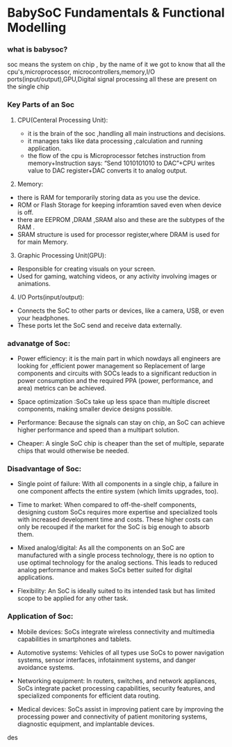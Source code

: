 

# BabySoC Fundamentals & Functional Modelling

### what is babysoc?

soc means the system on chip , by the name of it we got to know that all the cpu's,microprocessor,
microcontrollers,memory,I/O ports(input/output),GPU,Digital signal processing all these are present
on the single chip 

### Key Parts of an Soc 

1. CPU(Centeral Processing Unit):
   - it is the brain of the soc ,handling all main instructions and decisions.
   - it manages taks like data processing ,calculation and running application.
   - the flow of the cpu is Microprocessor fetches instruction from memory+Instruction says: “Send 1010101010 to DAC”+CPU writes value to DAC register+DAC converts it to analog output.


2. Memory:
  - there is RAM for temporarily storing data as you use the device.
  - ROM or Flash Storage for keeping inforamtion saved even when device is off.
  - there are EEPROM ,DRAM ,SRAM also and these are the subtypes of the RAM .
  - SRAM structure is used for processor register,where DRAM is used for for main Memory.

3. Graphic Processing Unit(GPU):
  - Responsible for creating visuals on your screen.
  - Used for gaming, watching videos, or any activity involving images or animations.

    
4. I/O Ports(input/output):
  -  Connects the SoC to other parts or devices, like a camera, USB, or even your headphones.
  -  These ports let the SoC send and receive data externally.



### advanatge of Soc:

-  Power efficiency: it is the main part in which nowdays all engineers are looking for ,efficient power management so Replacement of large components and circuits with SOCs leads to a significant reduction in power consumption and the required PPA (power, performance, and area) metrics can be achieved.

- Space optimization :SoCs take up less space than multiple discreet components, making smaller device designs possible.

- Performance: Because the signals can stay on chip, an SoC can achieve higher performance and speed than a multipart solution.

- Cheaper: A single SoC chip is cheaper than the set of multiple, separate chips that would otherwise be needed.


### Disadvantage of Soc:

- Single point of failure: With all components in a single chip, a failure in one component affects the entire system (which limits upgrades, too).

- Time to market: When compared to off-the-shelf components, designing custom SoCs requires more expertise and specialized tools with increased development time and costs. These higher costs can only be recouped if the market for the SoC is big enough to absorb them.

- Mixed analog/digital: As all the components on an SoC are manufactured with a single process technology, there is no option to use optimal technology for the analog sections. This leads to reduced analog performance and makes SoCs better suited for digital applications.

- Flexibility: An SoC is ideally suited to its intended task but has limited scope to be applied for any other task.


### Application of Soc:

- Mobile devices: SoCs integrate wireless connectivity and multimedia capabilities in smartphones and tablets.

- Automotive systems: Vehicles of all types use SoCs to power navigation systems, sensor interfaces, infotainment systems, and danger avoidance systems. 

- Networking equipment: In routers, switches, and network appliances, SoCs integrate packet processing capabilities, security features, and specialized components for efficient data routing.

- Medical devices: SoCs assist in improving patient care by improving the processing power and connectivity of patient monitoring systems, diagnostic equipment, and implantable devices.



des




